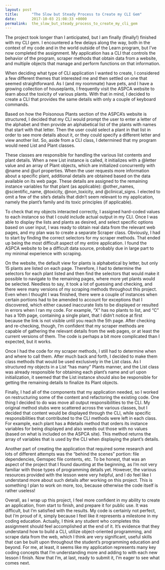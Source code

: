 ```yaml
---
layout: post
title:      "The Slow but Steady Process to Create my CLI Gem"
date:       2017-10-03 21:08:33 +0000
permalink:  the_slow_but_steady_process_to_create_my_cli_gem
---
```



The project took longer than I anticipated, but I am finally (finally!) finished with my CLI gem. I encountered a few delays along the way, both in the context of my code and in the world outside of the Learn program, but I’ve now completed the assignment. My application has a CLI that controls the behavior of the program, scraper methods that obtain data from a website, and multiple objects that manage and perform functions on that information. 

When deciding what type of CLI application I wanted to create, I considered a few different themes that interested me and then settled on one that seemed straightforward. As I (and my roommate) have pets, and I have a growing collection of houseplants, I frequently visit the ASPCA website to learn about the toxicity of various plants. With that in mind, I decided to create a CLI that provides the same details with only a couple of keyboard commands.

Based on how the Poisonous Plants section of the ASPCA’s website is structured, I decided that my CLI would prompt the user to enter a letter of the alphabet and then provide an alphabetical list of the plants with names that start with that letter. Then the user could select a plant in that list in order to see more details about it, or they could specify a different letter and view another list. So, aside from a CLI class, I determined that my program would need List and Plant classes.

These classes are responsible for handling the various list contents and plant details. When a new List instance is called, it initializes with a @letter value and an array of Plant objects, which are initialized concurrently with @name and @url properties. When the user requests more information about a specific plant, additional details are obtained based on the data available on its web page. These details are assigned to the remaining instance variables for that plant (as applicable): @other_names, @scientific_name, @toxicity, @non_toxicity, and @clinical_signs.  I elected to omit a few of the site’s details that didn’t seem relevant to my application, namely the plant’s family and its toxic principles (if applicable). 

To check that my objects interacted correctly, I assigned hard-coded values to each instance so that I could include actual output in my CLI. Once I was able to display the lists and plants as desired, and select specific options based on user input, I was ready to obtain real data from the relevant web pages, and my plan was to create a separate Scraper class. Obviously, I had to start by finding the correct selectors for my scraper methods. That ended up being the most difficult aspect of my entire application. I found the ASPCA website to be a difficult data source, probably due in large part to my minimal experience with scraping.

On the website, the default view for plants is alphabetical by letter, but only 15 plants are listed on each page. Therefore, I had to determine the selectors for each plant listed and then find the selectors that would make it possible to navigate to the remaining pages, where more yet plants would be selected. Needless to say, it took a lot of guessing and checking, and there were many versions of my scraping methods throughout this project. Even when I thought I was finished, there were a couple of instances when certain portions had to be amended to account for exceptions that I discovered, which either caused inaccurate lists to be displayed or resulted in errors when I ran my code. For example, “X” has no plants to list, and “C” has a 10th page, containing a single plant, that I didn’t notice at first because the link is not visible until you reach the 5th page. After checking and re-checking, though, I’m confident that my scraper methods are capable of gathering the relevant details from the web pages, or at least the current versions of them. The code is perhaps a bit more complicated than I expected, but it works.

Once I had the code for my scraper methods, I still had to determine when and where to call them. After much back and forth, I decided to make them class methods that would be used exclusively in the List class. As I structured my objects in a List “has many” Plants manner, and the List class was already responsible for obtaining each plant’s name and url upon initialization, it seemed that the List instance should also be responsible for getting the remaining details to finalize its Plant objects.

Finally, I had all of the components that my application needed, so I worked on restructuring some of the content and refactoring the existing code. One thing I decided to do was move all output responsibilities to the CLI. My original method stubs were scattered across the various classes, but I decided that content would be displayed through the CLI, while specific responsibilities that contributed to the CLI methods were left in each class. For example, each plant has a #details method that orders its instance variables for being displayed and also weeds out those with no values (based on what is included on the ASPCA site). This method returns the array of variables that is used by the CLI when displaying the plant’s details.

Another part of creating the application that required some research and lots of different attempts was the “behind the scenes” portion: file dependencies, Gemspec file contents, etc. To be honest, that was an aspect of the project that I found daunting at the beginning, as I’m not very familiar with those types of programming details yet. However, the various resources provided with the lesson were very helpful, and I do feel like I understand more about such details after working on this project. This is something I plan to work on more, too, because otherwise the code itself is rather useless!

Overall, as I wrap up this project, I feel more confident in my ability to create an application, from start to finish, and prepare it for public use. It was difficult, but I’m satisfied with the results. My code is certainly not perfect, but I’m proud of it, simply because I feel like it represents a milestone in my coding education. Actually, I think any student who completes this assignment should feel accomplished at the end of it. It’s evidence that they understand how to build a CLI, utilize object-oriented programming, and scrape data from the web, which I think are very significant, useful skills that can be built upon throughout the student’s programming education and beyond. For me, at least, it seems like my application represents many key coding concepts that I’m understanding more and adding to with each new lesson I finish. Now that I’m, at last, ready to submit it, I’m eager to see what comes next.


